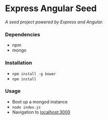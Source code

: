 Express Angular Seed
===============

*A seed project powered by Express and Angular.*

### Dependencies
- npm
- mongo

### Installation
- `npm install -g bower`
- `npm install`

### Usage
- Boot up a mongod instance
- `node index.js`
- Navigation to [localhost:3000](http://localhost:3000)
